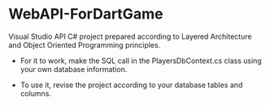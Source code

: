 # WebAPI-ForDartGame
Visual Studio API C# project prepared according to Layered Architecture and Object Oriented Programming principles.

- For it to work, make the SQL call in the PlayersDbContext.cs class using your own database information.

- To use it, revise the project according to your database tables and columns.
